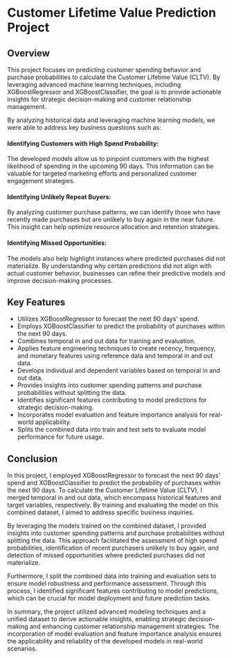 # Customer Lifetime Value Prediction Project

## Overview
This project focuses on predicting customer spending behavior and purchase probabilities to calculate the Customer Lifetime Value (CLTV). By leveraging advanced machine learning techniques, including XGBoostRegressor and XGBoostClassifier, the goal is to provide actionable insights for strategic decision-making and customer relationship management.

By analyzing historical data and leveraging machine learning models, we were able to address key business questions such as:

#### Identifying Customers with High Spend Probability: 
The developed models allow us to pinpoint customers with the highest likelihood of spending in the upcoming 90 days. This information can be valuable for targeted marketing efforts and personalized customer engagement strategies.

#### Identifying Unlikely Repeat Buyers:
By analyzing customer purchase patterns, we can identify those who have recently made purchases but are unlikely to buy again in the near future. This insight can help optimize resource allocation and retention strategies.

#### Identifying Missed Opportunities:
The models also help highlight instances where predicted purchases did not materialize. By understanding why certain predictions did not align with actual customer behavior, businesses can refine their predictive models and improve decision-making processes.

## Key Features
- Utilizes XGBoostRegressor to forecast the next 90 days' spend.
- Employs XGBoostClassifier to predict the probability of purchases within the next 90 days.
- Combines temporal in and out data for training and evaluation.
- Applies feature engineering techniques to create recency, frequency, and monetary features using reference data and temporal in and out data.
- Develops individual and dependent variables based on temporal in and out data.
- Provides insights into customer spending patterns and purchase probabilities without splitting the data.
- Identifies significant features contributing to model predictions for strategic decision-making.
- Incorporates model evaluation and feature importance analysis for real-world applicability.
- Splits the combined data into train and test sets to evaluate model performance for future usage.

## Conclusion
In this project, I employed XGBoostRegressor to forecast the next 90 days' spend and XGBoostClassifier to predict the probability of purchases within the next 90 days. To calculate the Customer Lifetime Value (CLTV), I merged temporal in and out data, which encompass historical features and target variables, respectively. By training and evaluating the model on this combined dataset, I aimed to address specific business inquiries.

By leveraging the models trained on the combined dataset, I provided insights into customer spending patterns and purchase probabilities without splitting the data. This approach facilitated the assessment of high spend probabilities, identification of recent purchasers unlikely to buy again, and detection of missed opportunities where predicted purchases did not materialize.

Furthermore, I split the combined data into training and evaluation sets to ensure model robustness and performance assessment. Through this process, I identified significant features contributing to model predictions, which can be crucial for model deployment and future prediction tasks.

In summary, the project utilized advanced modeling techniques and a unified dataset to derive actionable insights, enabling strategic decision-making and enhancing customer relationship management strategies. The incorporation of model evaluation and feature importance analysis ensures the applicability and reliability of the developed models in real-world scenarios.



